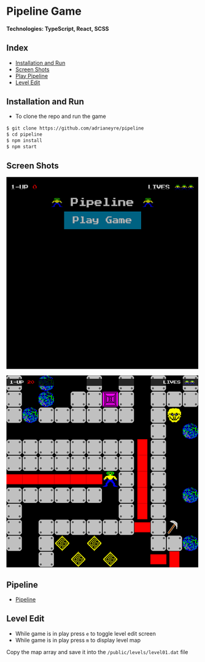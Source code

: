 # Pipeline Game

#### Technologies: TypeScript, React, SCSS

## Index
* [Installation and Run](#Install)
* [Screen Shots](#Shots)
* [Play Pipeline](#Play)
* [Level Edit](#Edit)

## <a name="Install">Installation and Run</a>
* To clone the repo and run the game
```shell
$ git clone https://github.com/adrianeyre/pipeline
$ cd pipeline
$ npm install
$ npm start
```

## <a name="Shots">Screen Shots</a>
[![Screenshot](https://raw.githubusercontent.com/adrianeyre/pipeline/master/src/images/screenshot1.png)](https://raw.githubusercontent.com/adrianeyre/pipeline/master/src/images/screenshot1.png "Game View")

[![Screenshot](https://raw.githubusercontent.com/adrianeyre/pipeline/master/src/images/screenshot2.png)](https://raw.githubusercontent.com/adrianeyre/pipeline/master/src/images/screenshot2.png "Game View")

## <a name="Play">Pipeline</a>
* [Pipeline](http://adrianeyre.co.uk/pipeline)



## <a name="Edit">Level Edit</a>
- While game is in play press `e` to toggle level edit screen
- While game is in play press `m` to display level map

Copy the map array and save it into the `/public/levels/level01.dat` file
